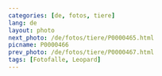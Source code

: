 ```yaml
---
categories: [de, fotos, tiere]
lang: de
layout: photo
next_photo: /de/fotos/tiere/P0000465.html
picname: P0000466
prev_photo: /de/fotos/tiere/P0000467.html
tags: [Fotofalle, Leopard]
---
```

